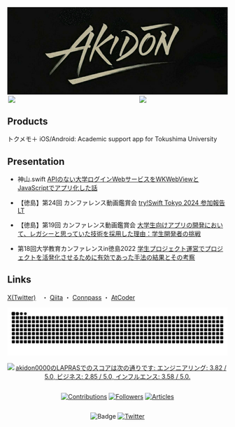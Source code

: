 <div align="center">
<img src="Docs/akidon-logo.png"/>
</div>



<div style="display: flex; justify-content: center; align-items: center;">

<img width="300" src="https://github-readme-stats.vercel.app/api?username=akidon0000&count_private=true&show_icons=true&title_color=81A1C1&text_color=ECEFF4&bg_color=2E3440&icon_color=D8DEE9&border_radius=10">

<img width="200" src="https://github-readme-stats.vercel.app/api/top-langs/?username=akidon0000&langs_count=8&layout=compact&title_color=81A1C1&text_color=ECEFF4&bg_color=2E3440&icon_color=D8DEE9&border_radius=10">

</div>



## Products
トクメモ＋ iOS/Android: Academic support app for Tokushima University



## Presentation
<!--START_SECTION:speakerdeck-->
- 神山.swift [APIのない大学ログインWebサービスをWKWebViewとJavaScriptでアプリ化した話](https://speakerdeck.com/akidon0000/apinonaida-xue-rokuinwebsahisuwowkwebviewtojavascriptteahurihua-sitahua)

- 【徳島】第24回 カンファレンス動画鑑賞会 [try!Swift Tokyo 2024 参加報告 LT](https://speakerdeck.com/akidon0000/tryswiftcan-jia-lt)

- 【徳島】第19回 カンファレンス動画鑑賞会 [大学生向けアプリの開発において、レガシーと思っていた技術を採用した理由：学生開発者の挑戦](https://speakerdeck.com/akidon0000/da-xue-sheng-xiang-keahurinokai-fa-nioite-rekasitosi-tuteitaji-shu-wocai-yong-sitali-you-xue-sheng-kai-fa-zhe-notiao-zhan)

- 第18回大学教育カンファレンスin徳島2022 [学生プロジェクト運営でプロジェクトを活発化させるために有効であった手法の結果とその考察](https://speakerdeck.com/akidon0000/xue-sheng-puroziekutoyun-ying-depuroziekutowohuo-fa-hua-saserutameniyou-xiao-deatutashou-fa-nojie-guo-tosonokao-cha)

<!--END_SECTION:speakerdeck-->



## Links
[X(Twitter)](https://twitter.com/akidon0000)　・ [Qiita](https://qiita.com/akidon0000) ・ [Connpass](https://connpass.com/user/akidon0000/) ・ [AtCoder](https://atcoder.jp/users/akidon0000)



<!-- コミットを蛇が食うアニメーション -->
<picture>
  <source media="(prefers-color-scheme: dark)" srcset="https://github.com/akidon0000/akidon0000/blob/output/github-snake-dark.svg" />
  <source media="(prefers-color-scheme: light)" srcset="https://github.com/akidon0000/akidon0000/blob/output/github-snake.svg" />
  <img alt="github-snake" src="https://github.com/akidon0000/akidon0000/blob/output/github-snake.svg" />
</picture>



<!--START_SECTION:lapras-card-->
<p style="text-align: center;"><a href="https://lapras.com/public/akidon0000" target="_blank" rel="noopener noreferrer"><img alt="akidon0000のLAPRASでのスコアは次の通りです: エンジニアリング: 3.82 / 5.0, ビジネス: 2.85 / 5.0, インフルエンス: 3.58 / 5.0." src="https://lapras-card-generator.vercel.app/api/svg?e=3.82&b=2.85&i=3.58&b1=%23020E27&b2=%230E5593&i1=%23030E21&i2=%231688BF&l=ja" width="00" ></a></p>
<!--END_SECTION:lapras-card-->



<div style="display: flex; justify-content: center; align-items: center;">

[![Contributions](https://badgen.org/img/qiita/akidon0000/contributions?style=for-the-badge)](https://qiita.com/akidon0000) [![Followers](https://badgen.org/img/qiita/akidon0000/followers?style=for-the-badge)](https://qiita.com/akidon0000) [![Articles](https://badgen.org/img/qiita/akidon0000/articles?style=for-the-badge)](https://qiita.com/akidon0000)
</div>
<div style="display: flex; justify-content: center; align-items: center;">

![Badge](https://cp-logo.vercel.app/atcoder/akidon0000) [![Twitter](https://img.shields.io/twitter/follow/akidon0000?style=social)](https://twitter.com/akidon0000 "Twitter")
</div>
